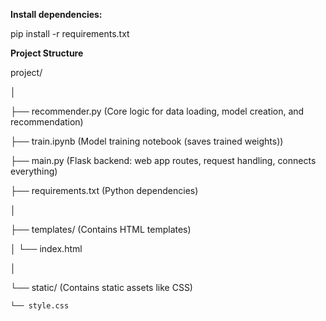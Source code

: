 **Install dependencies:**

pip install -r requirements.txt

**Project Structure**

project/

│

├── recommender.py                                  (Core logic for data loading, model creation, and recommendation)

├── train.ipynb                                     (Model training notebook (saves trained weights))

├── main.py                                         (Flask backend: web app routes, request handling, connects everything)

├── requirements.txt                                (Python dependencies)

│

├── templates/                                     (Contains HTML templates)

│   └── index.html

│

└── static/                                            (Contains static assets like CSS)

    └── style.css

